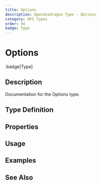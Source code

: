 ```yaml
---
title: Options
description: OpenSeadragon Type - Options
category: API Types
order: 44
badge: Type
---
```


# Options

:badge[Type]

## Description

Documentation for the Options type.

## Type Definition

## Properties

## Usage

## Examples

## See Also
